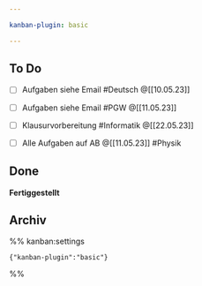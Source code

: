 ```yaml
---

kanban-plugin: basic

---
```


## To Do

- [ ] Aufgaben siehe Email #Deutsch @[[10.05.23]]
- [ ] Aufgaben siehe Email #PGW @[[11.05.23]]
- [ ] Klausurvorbereitung #Informatik @[[22.05.23]]
- [ ] Alle Aufgaben auf AB @[[11.05.23]] #Physik


## Done

**Fertiggestellt**


## Archiv





%% kanban:settings
```
{"kanban-plugin":"basic"}
```
%%